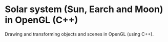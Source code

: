 # Solar system (Sun, Earch and Moon) in OpenGL (C++)

Drawing and transforming objects and scenes in OpenGL (using C++).
